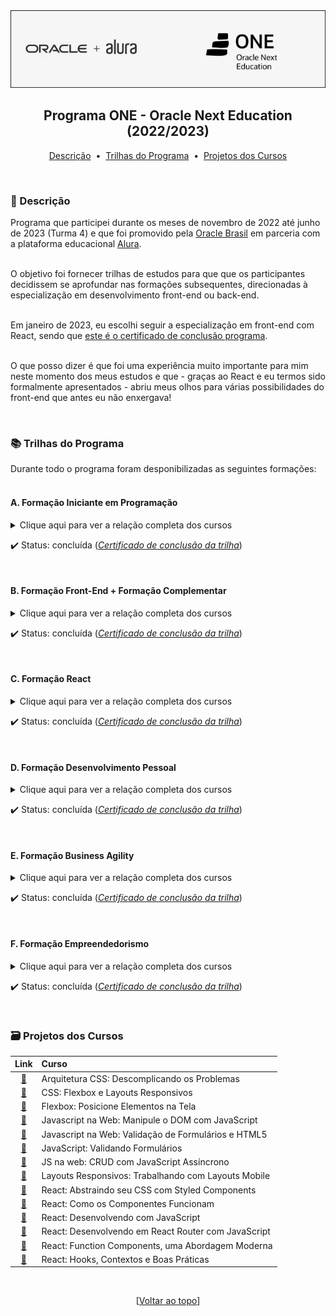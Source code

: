 <div align="center">
<img src="https://github.com/michelelozada/Programa-One-Oracle-Alura/blob/main/assets/logo.png">
<h2>Programa ONE - Oracle Next Education (2022/2023)</h2>

[Descrição](#pencil-descricao) &nbsp;•&nbsp; 
[Trilhas do Programa](#books-trilhas-do-programa) &nbsp;•&nbsp; 
[Projetos dos Cursos](#card_file_box-projetos-dos-cursos)

</div>
&nbsp;
&nbsp;

### :pencil: Descrição  
Programa que participei durante os meses de novembro de 2022 até junho de 2023 (Turma 4) e que foi promovido pela [Oracle Brasil](https://www.oracle.com/br/) em parceria com a plataforma educacional [Alura](https://www.alura.com.br/).   
&nbsp;  

O objetivo foi fornecer trilhas de estudos para que que os participantes decidissem se aprofundar nas formações subsequentes, direcionadas à especialização em desenvolvimento front-end ou back-end.   
&nbsp;      

Em janeiro de 2023, eu escolhi seguir a especialização em front-end com React, sendo que [este é o certificado de conclusão programa](https://drive.google.com/file/d/1zONV6Yqddmdv-2zktjlsNZTN3GMi9M94/view?usp=sharing ).  
&nbsp;   

O que posso dizer é que foi uma experiência muito importante para mim neste momento dos meus estudos e que - graças ao React e eu termos sido formalmente apresentados - abriu meus olhos para várias possibilidades do front-end que antes eu não enxergava!

&nbsp;            

###	:books: Trilhas do Programa  
Durante todo o programa foram desponibilizadas as seguintes formações:   
&nbsp;

#### A. Formação Iniciante em Programação  
<details>
  <summary>Clique aqui para ver a relação completa dos cursos</summary>
  
  &nbsp;  
  1. Javascript e HTML: Desenvolva um Jogo e Pratique Lógica de Programação (16h)
  1. Javascript e HTML: Pratique Lógica com Desenhos, Animações e um Jogo (10h)
  1. HTML5 e CSS3 parte 1: Crie uma Página da Web (8h)
  1. HTML5 e CSS3 parte 2: Posicionamento, Listas e Navegação (8h)
  1. HTML5 e CSS3 parte 3: Trabalhando com Formulários e Tabelas (8h)
  1. HTML5 e CSS3 parte 4: Avançando no CSS (8h)
  1. Git e Github: Controle e Compartilhe seu Código (6h)  
  
</details>
 
:heavy_check_mark: Status: concluída (*[Certificado de conclusão da trilha](https://drive.google.com/file/d/1KgI5unJfazJtSvChFE_73s89m5Vi5Zt4/view)*)     

&nbsp;   
 
#### B. Formação Front-End + Formação Complementar  
<details>
   <summary>Clique aqui para ver a relação completa  dos cursos</summary>
  
  &nbsp;  
  1. Flexbox: Posicione Elementos na Tela (9h)
  1. Layouts Responsivos: Trabalhando com Layouts Mobile (7h)
  1. Arquitetura CSS: Descomplicando os Problemas (8h)
  1. Javascript: Explorando a Linguagem (10h)
  1. Javascript na Web: Manipule o DOM com JavaScript (6h)
  1. Javascript na Web: Validação de Formulários e HTML5 (8h)
  1. Javascript: Programando a Orientação a Objetos (10h)
  1. JavaScript: Interfaces e Herança em Orientação a Objetos (12h)
  1. JS na web: CRUD com JavaScript Assíncrono (8h)
	1. CSS: Flexbox e Layouts Responsivos (6h)
	1. JavaScript: Validando Formulários (8h)
	
 </details>
 
:heavy_check_mark: Status: concluída (*[Certificado de conclusão da trilha](https://drive.google.com/file/d/1Y_y3FE0jz2IoB4G2svb3iXsfmmyIJElD/view?usp=sharing)*)    

&nbsp;  

#### C. Formação React  
<details>
   <summary>Clique aqui para ver a relação completa  dos cursos</summary>
  
  &nbsp;  
  1. React: Desenvolvendo com JavaScript (14h)  
  1. React: Como os Componentes Funcionam (8h)  
  1. React: Desenvolvendo em React Router com JavaScript (8h)  
  1. React: Abstraindo seu CSS com Styled Components (6h)  
  1. React: Function Components, uma Abordagem Moderna (12h)  
  1. React: Hooks, Contextos e Boas Práticas (10h)  

</details>
 
:heavy_check_mark: Status: concluída (*[Certificado de conclusão da trilha](https://drive.google.com/file/d/125q4Q_r4Q0bXM_kWxkqoRJUBQ8ALuGTS/view?usp=sharing)*)  

&nbsp;   

#### D. Formação Desenvolvimento Pessoal  
<details>
  <summary>Clique aqui para ver a relação completa  dos cursos</summary>
  
  &nbsp;  
  1. LinkedIn: Como Fazer o seu Perfil Trabalhar para Você (4h)
  1. Foco: Trazendo mais Resultados para o Dia a Dia (10h) 
  1. Hábitos: Da Produtividade às Metas Pessoais (8h)
  1. Produtividade: Estratégias para o Dia a Dia (6h)  
  
</details>

:heavy_check_mark: Status: concluída (*[Certificado de conclusão da trilha](https://drive.google.com/file/d/1r9Xi6Rv7FGzj1pUZZSU9ZJbkaaXj6EYv/view)*)  

&nbsp;   

#### E. Formação Business Agility  
<details>
  <summary>Clique aqui para ver a relação completa  dos cursos</summary>
  
  &nbsp;  
  1. Agilidade: Promovendo a Transformação Ágil (6h)
  1. Gestão Ágil: Liderando a Mudança em um Ambiente de Agilidade (6h)
  1. A Empresa Ágil: Introduzindo o Business Agility nas Organizações (6h)
  1. Organização de Equipes Ágeis: os Papéis Existentes em uma Equipe (6h)
  
</details>

:heavy_check_mark: Status: concluída (*[Certificado de conclusão da trilha](https://drive.google.com/file/d/1DUVLNn4vsHbpCBKFePji_Yu0s4v5nmk9/view)*)    

&nbsp;  

#### F. Formação Empreendedorismo  
<details>
  <summary>Clique aqui para ver a relação completa  dos cursos</summary>
  
  &nbsp;  
  1. Lean Startup: Primeiros Passos da sua Startup Enxuta (5h)
  1. Empreendedorismo: Da Ideia ao Plano de Negócios (8h) 
  1. Empreendedorismo: Abrindo sua Empresa do Jeito Certo (10h)
  1. Pitch Entrevistas: Faça Apresentações de Impacto (6h)  
  1. Business Model Canvas Parte I: um Modelo Poderoso para o seu Negócio (8h)
  1. Business Model Canvas Parte II: Avance no seu Modelo de Negócios (8h)
  
</details>

:heavy_check_mark: Status: concluída (*[Certificado de conclusão da trilha](https://drive.google.com/file/d/1BmhZnw40y2ty8fLj4AHw2On32rL3PYBF/view)*)    

&nbsp;



###	:card_file_box: Projetos dos Cursos  

| Link    | Curso
| :--:    | :---
| [:file_folder:](https://github.com/michelelozada/Programa-One-Oracle-Alura/blob/main/projetos/Curso-Arquitetura-CSS-Descomplicando-os-Problemas)| Arquitetura CSS: Descomplicando os Problemas | 
| [:file_folder:](https://github.com/michelelozada/Programa-One-Oracle-Alura/blob/main/projetos/Curso-CSS-Flexbox-e-Layouts-Responsivos)| CSS: Flexbox e Layouts Responsivos | 
| [:file_folder:](https://github.com/michelelozada/Programa-One-Oracle-Alura/blob/main/projetos/Curso-Flexbox-Posicione-Elementos-na-Tela)| Flexbox: Posicione Elementos na Tela | 
| [:file_folder:](https://github.com/michelelozada/Programa-One-Oracle-Alura/blob/main/projetos/Curso-Javascript-na-Web-Manipule-o-DOM-com-JavaScript)| Javascript na Web: Manipule o DOM com JavaScript
| [:file_folder:](https://github.com/michelelozada/Programa-One-Oracle-Alura/blob/main/projetos/Curso-JavaScript-na-Web-Validação-de-Formularios-e-HTML5)| Javascript na Web: Validação de Formulários e HTML5 | 
| [:file_folder:](https://github.com/michelelozada/Programa-One-Oracle-Alura/blob/main/projetos/Curso-JavaScript-Validando-Formularios)| JavaScript: Validando Formulários | 
| [:file_folder:](https://github.com/michelelozada/Programa-One-Oracle-Alura/blob/main/projetos/Curso-JS-na-Web-CRUD-com-JavaScript-Assincrono)| JS na web: CRUD com JavaScript Assíncrono | 
| [:file_folder:](https://github.com/michelelozada/Programa-One-Oracle-Alura/blob/main/projetos/Curso-Layouts-Responsivos-Trabalhando-com-Layouts-Mobile)| Layouts Responsivos: Trabalhando com Layouts Mobile  | 
| [:file_folder:](https://github.com/michelelozada/Programa-One-Oracle-Alura/blob/main/projetos/Curso-React-Abstraindo-seu-CSS-com-Styled-Components)| React: Abstraindo seu CSS com Styled Components |
| [:file_folder:](https://github.com/michelelozada/Programa-One-Oracle-Alura/blob/main/projetos/Curso-React-Como-os-Componentes-Funcionam)| React: Como os Componentes Funcionam |
| [:file_folder:](https://github.com/michelelozada/Programa-One-Oracle-Alura/blob/main/projetos/Curso-React-Desenvolvendo-com-JavaScript)| React: Desenvolvendo com JavaScript | 
| [:file_folder:](https://github.com/michelelozada/Programa-One-Oracle-Alura/blob/main/projetos/Curso-React-Desenvolvendo-em-React-Router-com-JavaScript) | React: Desenvolvendo em React Router com JavaScript |
| [:file_folder:](https://github.com/michelelozada/Programa-One-Oracle-Alura/blob/main/projetos/Curso-React-Function-Components-uma-Abordagem-Moderna) | React: Function Components, uma Abordagem Moderna |
| [:file_folder:](https://github.com/michelelozada/Programa-One-Oracle-Alura/blob/main/projetos/Curso-React-Hooks-Contextos-e-Boas-Praticas) | React: Hooks, Contextos e Boas Práticas |

&nbsp;    
<div align="center">
  
  [[Voltar ao topo](#programa-one---oracle-next-education-20222023)]
  
</div>
